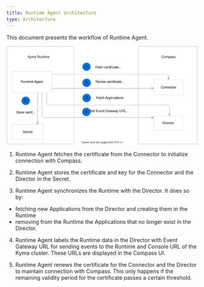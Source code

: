 ```yaml
---
title: Runtime Agent architecture
type: Architecture
---
```


This document presents the workflow of Runtime Agent. 

![Runtime Agent architecture](./assets/runtime-agent-architecture.svg)

1. Runtime Agent fetches the certificate from the Connector to initialize connection with Compass.

2. Runtime Agent stores the certificate and key for the Connector and the Director in the Secret.

3. Runtime Agent synchronizes the Runtime with the Director. It does so by:
 - fetching new Applications from the Director and creating them in the Runtime
 - removing from the Runtime the Applications that no longer exist in the Director. 

4. Runtime Agent labels the Runtime data in the Director with Event Gateway URL for sending events to the Runtime and Console URL of the Kyma cluster. These URLs are displayed in the Compass UI. 

5. Runtime Agent renews the certificate for the Connector and the Director to maintain connection with Compass. This only happens if the remaining validity period for the certificate passes a certain threshold. 